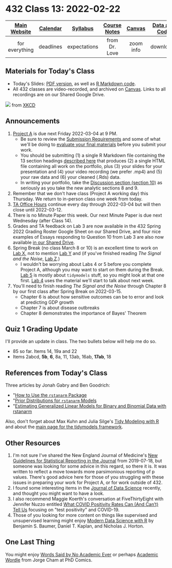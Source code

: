# 432 Class 13: 2022-02-22

[Main Website](https://thomaselove.github.io/432/) | [Calendar](https://thomaselove.github.io/432/calendar.html) | [Syllabus](https://thomaselove.github.io/432-2022-syllabus/) | [Course Notes](https://thomaselove.github.io/432-notes/) | [Canvas](https://canvas.case.edu) | [Data and Code](https://github.com/THOMASELOVE/432-data) | [Sources](https://github.com/THOMASELOVE/432-2022/tree/main/references) | [Contact Us](https://thomaselove.github.io/432/contact.html)
:-----------: | :--------------: | :----------: | :---------: | :-------------: | :-----------: | :------------: | :-------------:
for everything | deadlines | expectations | from Dr. Love | zoom info | downloads | read/watch | need help?

## Materials for Today's Class

- Today's Slides: [PDF version](https://github.com/THOMASELOVE/432-2022/blob/main/classes/class13/432_2022_slides13.pdf), as well as [R Markdown code](https://github.com/THOMASELOVE/432-2022/blob/main/classes/class13/432_2022_slides13.Rmd). 
- All 432 classes are video-recorded, and archived on [Canvas](https://canvas.case.edu). Links to all recordings are on our Shared Google Drive.

![](https://imgs.xkcd.com/comics/data_trap.png) from [XKCD](https://xkcd.com/2582)

## Announcements

1. [Project A](https://github.com/THOMASELOVE/432-2022/tree/main/projectA) is due next Friday 2022-03-04 at 9 PM. 
    - Be sure to review the [Submission Requirements](https://github.com/THOMASELOVE/432-2022/blob/main/projectA/02_projectA_analyses.md#submission-requirements) and some of what we'll be doing to [evaluate your final materials](https://github.com/THOMASELOVE/432-2022/blob/main/projectA/02_projectA_analyses.md#evaluating-your-final-materials) before you submit your work.
    - You should be submitting (1) a single R Markdown file containing the 13 section headings [described here](https://github.com/THOMASELOVE/432-2022/blob/main/projectA/02_projectA_analyses.md#the-portfolio) that produces (2) a single HTML file containing all work on the portfolio, plus (3) your slides for your presentation and (4) your video recording (we prefer .mp4) and (5) your raw data and (6) your cleaned (.Rds) data.
    - In writing your portfolio, take the [Discussion section (section 10)](https://github.com/THOMASELOVE/432-2022/blob/main/projectA/02_projectA_analyses.md#section-10-the-discussion) as seriously as you take the new analytic sections 8 and 9.
2. Remember that we don't have class (Project A working day) this Thursday. We return to in-person class one week from today.
3. [TA Office Hours](https://thomaselove.github.io/432/contact.html) continue every day through 2022-03-04 but will then close until 2022-03-12.
4. There is no Minute Paper this week. Our next Minute Paper is due next Wednesday (after Class 14).
5. Grades and TA feedback on Lab 3 are now available in the 432 Spring 2022 Grading Roster Google Sheet on our Shared Drive, and four nice examples of Essays responding to Question 10 from Lab 3 are also now available [in our Shared Drive](https://docs.google.com/document/d/1edHhTNRs-S4UEbNN-HWqOShxrb718zrTF44RY13_6dM/edit?usp=sharing).
6. Spring Break (no class March 8 or 10) is an excellent time to work on [Lab X](https://github.com/THOMASELOVE/432-2022/tree/main/labs/labX), not to mention [Lab Y](https://github.com/THOMASELOVE/432-2022/tree/main/labs/labY) and (if you've finished reading *The Signal and the Noise*, [Lab Z](https://github.com/THOMASELOVE/432-2022/tree/main/labs/labZ).) 
    - I wouldn't be worrying about Labs 4 or 5 before you complete Project A, although you may want to start on them during the Break. [Lab 5](https://github.com/THOMASELOVE/432-2022/tree/main/labs/lab05) is mostly about `tidymodels` stuff, so you might look at that one first. [Lab 4](https://github.com/THOMASELOVE/432-2022/tree/main/labs/lab04) uses the material we'll start to talk about next week.
7. You'll need to finish reading *The Signal and the Noise* through Chapter 8 by our first class after Spring Break on 2022-03-15.
    - Chapter 6 is about how sensitive outcomes can be to error and look at predicting GDP growth
    - Chapter 7 is about disease outbreaks
    - Chapter 8 demonstrates the importance of Bayes' Theorem

## Quiz 1 Grading Update

I'll provide an update in class. The two bullets below will help me do so.

- 85 so far. Items 14, 19a and 22
- Items 2abcd, **5b**, **6**, 8a, 11, 13ab, 16ab, **17ab**, 18

## References from Today's Class

Three articles by Jonah Gabry and Ben Goodrich:

- "[How to Use the `rstanarm` Package](http://mc-stan.org/rstanarm/articles/rstanarm.html) 
- "[Prior Distributions for `rstanarm` Models](http://mc-stan.org/rstanarm/articles/priors.html) 
- "[Estimating Generalized Linear Models for Binary and Binomial Data with rstanarm](http://mc-stan.org/rstanarm/articles/binomial.html)

Also, don't forget about Max Kuhn and Julia Silge's [Tidy Modeling with R](https://www.tmwr.org/) and about the [main page for the tidymodels framework](https://www.tidymodels.org/).

## Other Resources

1. I'm not sure I've shared the New England Journal of Medicine's [New Guidelines for Statistical Reporting in the Journal](https://www.nejm.org/doi/full/10.1056/nejme1906559) from 2019-07-18, but someone was looking for some advice in this regard, so there it is. It was written to reflect a move towards more parsimonious reporting of p values. There's good advice here for those of you struggling with these issues in preparing your work for Project A, or for work outside of 432.
2. I found some interesting items in the [Journal of Data Science](https://jds-online.org/journal/JDS) recently, and thought you might want to have a look.
3. I also recommend Maggie Koerth's conversation at FiveThirtyEight with Jennifer Nuzzo entitled [What COVID Positivity Rates Can (And Can’t) Tell Us](https://fivethirtyeight.com/features/what-covid-positivity-rates-can-and-cant-tell-us/) focusing on "test positivity" and COVID-19.
4. Those of you looking for more content on things like supervised and unsupervised learning might enjoy [Modern Data Science with R](https://mdsr-book.github.io/mdsr2e/) by Benjamin S. Baumer, Daniel T. Kaplan, and Nicholas J. Horton.

## One Last Thing

You might enjoy [Words Said by No Academic Ever](https://phdcomics.com/comics/archive.php?comicid=2048) or perhaps [Academic Wordle](https://phdcomics.com/comics/archive.php?comicid=2051) from Jorge Cham at PhD Comics.
